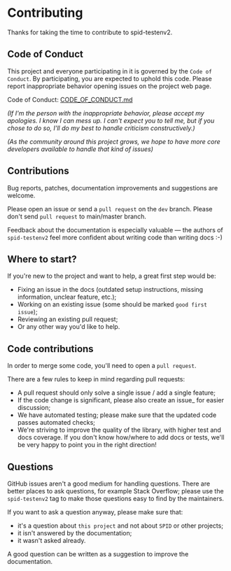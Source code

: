 Contributing
============

Thanks for taking the time to contribute to spid-testenv2.

Code of Conduct
---------------

This project and everyone participating in it is governed by the `Code of
Conduct`. By participating, you are expected to uphold this code. Please
report inappropriate behavior opening issues on the project web page.

Code of Conduct: [CODE_OF_CONDUCT.md](CODE_OF_CONDUCT.md)

*(If I'm the person with the inappropriate behavior, please accept my
apologies. I know I can mess up. I can't expect you to tell me, but if you
chose to do so, I'll do my best to handle criticism constructively.)*

*(As the community around this project grows, we hope to have more core
developers available to handle that kind of issues)*


Contributions
-------------

Bug reports, patches, documentation improvements and suggestions are welcome.

Please open an issue or send a `pull request` on the `dev` branch.
Please don't send `pull request` to main/master branch.

Feedback about the documentation is especially valuable — the authors of
``spid-testenv2`` feel more confident about writing code than writing docs :-)


Where to start?
---------------

If you're new to the project and want to help, a great first step would be:

* Fixing an issue in the docs (outdated setup instructions, missing information,
  unclear feature, etc.);
* Working on an existing issue (some should be marked ``good first issue``);
* Reviewing an existing pull request;
* Or any other way you'd like to help.


Code contributions
------------------

In order to merge some code, you'll need to open a `pull request`.

There are a few rules to keep in mind regarding pull requests:

* A pull request should only solve a single issue / add a single feature;
* If the code change is significant, please also create an issue_ for easier discussion;
* We have automated testing; please make sure that the updated code passes automated checks;
* We're striving to improve the quality of the library, with higher test and docs coverage.
  If you don't know how/where to add docs or tests, we'll be very happy to point you in the right
  direction!


Questions
---------

GitHub issues aren't a good medium for handling questions. There are better
places to ask questions, for example Stack Overflow; please use the
``spid-testenv2`` tag to make those questions easy to find by the maintainers.

If you want to ask a question anyway, please make sure that:

- it's a question about ``this project`` and not about ``SPID`` or other projects;
- it isn't answered by the documentation;
- it wasn't asked already.

A good question can be written as a suggestion to improve the documentation.
